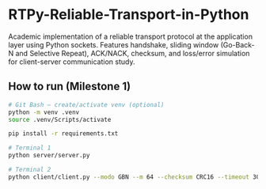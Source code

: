 # RTPy-Reliable-Transport-in-Python
Academic implementation of a reliable transport protocol at the application layer using Python sockets. Features handshake, sliding window (Go-Back-N and Selective Repeat), ACK/NACK, checksum, and loss/error simulation for client-server communication study.

## How to run (Milestone 1)
```bash
# Git Bash — create/activate venv (optional)
python -m venv .venv
source .venv/Scripts/activate

pip install -r requirements.txt

# Terminal 1
python server/server.py

# Terminal 2
python client/client.py --modo GBN --m 64 --checksum CRC16 --timeout 300 --ack-mode INDIVIDUAL

